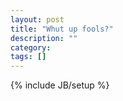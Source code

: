 ```yaml
---
layout: post
title: "Whut up fools?"
description: ""
category: 
tags: []
---
```

{% include JB/setup %}
